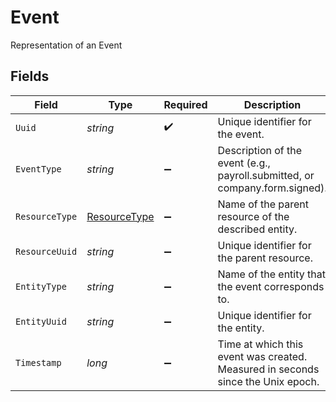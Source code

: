 # Event

Representation of an Event


## Fields

| Field                                                                           | Type                                                                            | Required                                                                        | Description                                                                     |
| ------------------------------------------------------------------------------- | ------------------------------------------------------------------------------- | ------------------------------------------------------------------------------- | ------------------------------------------------------------------------------- |
| `Uuid`                                                                          | *string*                                                                        | :heavy_check_mark:                                                              | Unique identifier for the event.                                                |
| `EventType`                                                                     | *string*                                                                        | :heavy_minus_sign:                                                              | Description of the event (e.g., payroll.submitted, or company.form.signed).     |
| `ResourceType`                                                                  | [ResourceType](../../Models/Components/ResourceType.md)                         | :heavy_minus_sign:                                                              | Name of the parent resource of the described entity.                            |
| `ResourceUuid`                                                                  | *string*                                                                        | :heavy_minus_sign:                                                              | Unique identifier for the parent resource.                                      |
| `EntityType`                                                                    | *string*                                                                        | :heavy_minus_sign:                                                              | Name of the entity that the event corresponds to.                               |
| `EntityUuid`                                                                    | *string*                                                                        | :heavy_minus_sign:                                                              | Unique identifier for the entity.                                               |
| `Timestamp`                                                                     | *long*                                                                          | :heavy_minus_sign:                                                              | Time at which this event was created. Measured in seconds since the Unix epoch. |